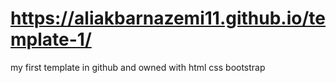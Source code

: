 # https://aliakbarnazemi11.github.io/template-1/
my first template in github and owned with html css bootstrap
